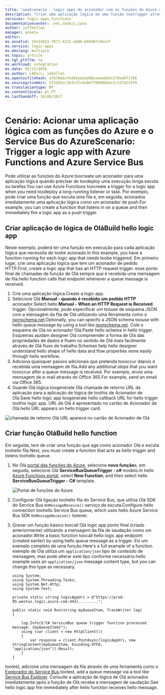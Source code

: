 ```yaml
---
title: "aaaScenario - logic apps do acionador com as funções do Azure e Azure Service Bus | Microsoft Docs"
description: "Criar uma aplicação lógica de uma função tootrigger através da utilização das funções do Azure e o Service Bus do Azure"
services: logic-apps,functions
documentationcenter: .net,nodejs,java
author: jeffhollan
manager: anneta
editor: 
ms.assetid: 19cbd921-7071-4221-ab86-b44d0fc0ecef
ms.service: logic-apps
ms.devlang: multiple
ms.topic: article
ms.tgt_pltfrm: na
ms.workload: integration
ms.date: 05/23/2016
ms.author: LADocs; jehollan
ms.openlocfilehash: a7b78ebcfe492eee2e08ceeae6b9c5f8ed4717bb
ms.sourcegitcommit: 523283cc1b3c37c428e77850964dc1c33742c5f0
ms.translationtype: MT
ms.contentlocale: pt-PT
ms.lasthandoff: 10/06/2017
---
```

# <a name="scenario-trigger-a-logic-app-with-azure-functions-and-azure-service-bus"></a><span data-ttu-id="1439c-103">Cenário: Acionar uma aplicação lógica com as funções do Azure e o Service Bus do Azure</span><span class="sxs-lookup"><span data-stu-id="1439c-103">Scenario: Trigger a logic app with Azure Functions and Azure Service Bus</span></span>

<span data-ttu-id="1439c-104">Pode utilizar as funções do Azure toocreate um acionador para uma aplicação lógica quando precisar de toodeploy uma execução longa escuta ou tarefas.</span><span class="sxs-lookup"><span data-stu-id="1439c-104">You can use Azure Functions toocreate a trigger for a logic app when you need toodeploy a long-running listener or task.</span></span> <span data-ttu-id="1439c-105">Por exemplo, pode criar uma função que escuta uma fila e, em seguida, acionados imediatamente uma aplicação lógica como um acionador de push.</span><span class="sxs-lookup"><span data-stu-id="1439c-105">For example, you can create a function that listens in on a queue and then immediately fire a logic app as a push trigger.</span></span>

## <a name="build-hello-logic-app"></a><span data-ttu-id="1439c-106">Criar aplicação de lógica de Olá</span><span class="sxs-lookup"><span data-stu-id="1439c-106">Build hello logic app</span></span>
<span data-ttu-id="1439c-107">Neste exemplo, poderá ter uma função em execução para cada aplicação lógica que necessita de toobe acionado.</span><span class="sxs-lookup"><span data-stu-id="1439c-107">In this example, you have a function running for each logic app that needs toobe triggered.</span></span> <span data-ttu-id="1439c-108">Em primeiro lugar, crie uma aplicação lógica que tem um acionador de pedido HTTP.</span><span class="sxs-lookup"><span data-stu-id="1439c-108">First, create a logic app that has an HTTP request trigger.</span></span> <span data-ttu-id="1439c-109">esse ponto final de chamadas de função de Olá sempre que é recebida uma mensagem de fila.</span><span class="sxs-lookup"><span data-stu-id="1439c-109">hello function calls that endpoint whenever a queue message is received.</span></span>  

1. <span data-ttu-id="1439c-110">Crie uma aplicação lógica.</span><span class="sxs-lookup"><span data-stu-id="1439c-110">Create a logic app.</span></span>
2. <span data-ttu-id="1439c-111">Selecione Olá **Manual - quando é recebido um pedido HTTP** acionador.</span><span class="sxs-lookup"><span data-stu-id="1439c-111">Select hello **Manual - When an HTTP Request is Received** trigger.</span></span>
   <span data-ttu-id="1439c-112">Opcionalmente, pode especificar um toouse de esquema JSON com a mensagem da fila de Olá utilizando uma ferramenta como o [jsonschema.net](http://jsonschema.net).</span><span class="sxs-lookup"><span data-stu-id="1439c-112">Optionally, you can specify a JSON schema toouse with hello queue message by using a tool like [jsonschema.net](http://jsonschema.net).</span></span> <span data-ttu-id="1439c-113">Cole o esquema de Olá no acionador Olá.</span><span class="sxs-lookup"><span data-stu-id="1439c-113">Paste hello schema in hello trigger.</span></span> <span data-ttu-id="1439c-114">Esquemas ajudam designer Olá compreender a forma de Olá das propriedades de dados e fluem no sentido de Olá mais facilmente através de Olá fluxo de trabalho.</span><span class="sxs-lookup"><span data-stu-id="1439c-114">Schemas help hello designer understand hello shape of hello data and flow properties more easily through hello workflow.</span></span>
2. <span data-ttu-id="1439c-115">Adiciona quaisquer passos adicionais que pretenda toooccur depois é recebida uma mensagem de fila.</span><span class="sxs-lookup"><span data-stu-id="1439c-115">Add any additional steps that you want toooccur after a queue message is received.</span></span> <span data-ttu-id="1439c-116">Por exemplo, envie uma mensagem de e-mail através do Office 365.</span><span class="sxs-lookup"><span data-stu-id="1439c-116">For example, send an email via Office 365.</span></span>  
3. <span data-ttu-id="1439c-117">Guarde Olá lógica toogenerate Olá chamada de retorno URL da aplicação para a aplicação de lógica de toothis de Acionador de Olá.</span><span class="sxs-lookup"><span data-stu-id="1439c-117">Save hello logic app toogenerate hello callback URL for hello trigger toothis logic app.</span></span> <span data-ttu-id="1439c-118">URL de Olá é apresentado no cartão de Acionador de Olá.</span><span class="sxs-lookup"><span data-stu-id="1439c-118">hello URL appears on hello trigger card.</span></span>

![chamada de retorno Olá URL aparece no cartão de Acionador de Olá][1]

## <a name="build-hello-function"></a><span data-ttu-id="1439c-120">Criar função Olá</span><span class="sxs-lookup"><span data-stu-id="1439c-120">Build hello function</span></span>
<span data-ttu-id="1439c-121">Em seguida, tem de criar uma função que age como acionador Olá e escuta toohello fila.</span><span class="sxs-lookup"><span data-stu-id="1439c-121">Next, you must create a function that acts as hello trigger and listens toohello queue.</span></span>

1. <span data-ttu-id="1439c-122">No Olá [portal das funções do Azure](https://functions.azure.com/signin), selecione **nova função**e, em seguida, selecione Olá **ServiceBusQueueTrigger - c#** modelo.</span><span class="sxs-lookup"><span data-stu-id="1439c-122">In hello [Azure Functions portal](https://functions.azure.com/signin), select **New Function**, and then select hello **ServiceBusQueueTrigger - C#** template.</span></span>
   
    ![Portal de funções do Azure][2]
2. <span data-ttu-id="1439c-124">Configurar Olá ligação toohello fila do Service Bus, que utiliza Olá SDK do Service Bus `OnMessageReceive()` serviço de escuta.</span><span class="sxs-lookup"><span data-stu-id="1439c-124">Configure hello connection toohello Service Bus queue, which uses hello Azure Service Bus SDK `OnMessageReceive()` listener.</span></span>
3. <span data-ttu-id="1439c-125">Gravar um função básico toocall Olá logic app ponto final (criado anteriormente) utilizando a mensagem da fila de saudação como um acionador.</span><span class="sxs-lookup"><span data-stu-id="1439c-125">Write a basic function toocall hello logic app endpoint (created earlier) by using hello queue message as a trigger.</span></span> <span data-ttu-id="1439c-126">Eis um exemplo completo de uma função.</span><span class="sxs-lookup"><span data-stu-id="1439c-126">Here's a full example of a function.</span></span> <span data-ttu-id="1439c-127">exemplo de Olá utiliza um `application/json` tipo de conteúdo de mensagem, mas pode alterar este tipo conforme necessário.</span><span class="sxs-lookup"><span data-stu-id="1439c-127">hello example uses an `application/json` message content type, but you can change this type as necessary.</span></span>
   
   ```
   using System;
   using System.Threading.Tasks;
   using System.Net.Http;
   using System.Text;
   
   private static string logicAppUri = @"https://prod-05.westus.logic.azure.com:443/.........";
   
   public static void Run(string myQueueItem, TraceWriter log)
   {
   
       log.Info($"C# ServiceBus queue trigger function processed message: {myQueueItem}");
       using (var client = new HttpClient())
       {
           var response = client.PostAsync(logicAppUri, new StringContent(myQueueItem, Encoding.UTF8, "application/json")).Result;
       }
   }
   ```

<span data-ttu-id="1439c-128">tootest, adicione uma mensagem da fila através de uma ferramenta como o [Explorador do Service Bus](https://github.com/paolosalvatori/ServiceBusExplorer).</span><span class="sxs-lookup"><span data-stu-id="1439c-128">tootest, add a queue message via a tool like [Service Bus Explorer](https://github.com/paolosalvatori/ServiceBusExplorer).</span></span> <span data-ttu-id="1439c-129">Consulte a aplicação de lógica de Olá acionados imediatamente após a função de Olá recebe a mensagem de saudação.</span><span class="sxs-lookup"><span data-stu-id="1439c-129">See hello logic app fire immediately after hello function receives hello message.</span></span>

<!-- Image References -->
[1]: ./media/logic-apps-scenario-function-sb-trigger/manualtrigger.png
[2]: ./media/logic-apps-scenario-function-sb-trigger/newqueuetriggerfunction.png
